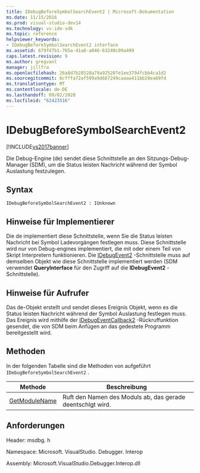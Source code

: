 ```yaml
---
title: IDebugBeforeSymbolSearchEvent2 | Microsoft-Dokumentation
ms.date: 11/15/2016
ms.prod: visual-studio-dev14
ms.technology: vs-ide-sdk
ms.topic: reference
helpviewer_keywords:
- IDebugBeforeSymbolSearchEvent2 interface
ms.assetid: 679fd7b1-765a-41a8-a046-63240c09a499
caps.latest.revision: 9
ms.author: gregvanl
manager: jillfra
ms.openlocfilehash: 26a8d7b28528a79a925207e1ee3794fcbb4ca1d2
ms.sourcegitcommit: 6cfffa72af599a9d667249caaaa411bb28ea69fd
ms.translationtype: MT
ms.contentlocale: de-DE
ms.lasthandoff: 09/02/2020
ms.locfileid: "62423516"
---
```

# <a name="idebugbeforesymbolsearchevent2"></a>IDebugBeforeSymbolSearchEvent2
[!INCLUDE[vs2017banner](../../../includes/vs2017banner.md)]

Die Debug-Engine (de) sendet diese Schnittstelle an den Sitzungs-Debug-Manager (SDM), um die Status leisten Nachricht während der Symbol Auslastung festzulegen.  
  
## <a name="syntax"></a>Syntax  
  
```  
IDebugBeforeSymbolSearchEvent2 : IUnknown  
```  
  
## <a name="notes-for-implementers"></a>Hinweise für Implementierer  
 Die de implementiert diese Schnittstelle, wenn Sie die Status leisten Nachricht bei Symbol Ladevorgängen festlegen muss. Diese Schnittstelle wird nur von Debug-engines implementiert, die mit oder einem Teil von Skript Interpretern funktionieren. Die [IDebugEvent2](../../../extensibility/debugger/reference/idebugevent2.md) -Schnittstelle muss auf demselben Objekt wie diese Schnittstelle implementiert werden (SDM verwendet **QueryInterface** für den Zugriff auf die **IDebugEvent2** -Schnittstelle).  
  
## <a name="notes-for-callers"></a>Hinweise für Aufrufer  
 Das de-Objekt erstellt und sendet dieses Ereignis Objekt, wenn es die Status leisten Nachricht während der Symbol Auslastung festlegen muss. Das Ereignis wird mithilfe der [IDebugEventCallback2](../../../extensibility/debugger/reference/idebugeventcallback2.md) -Rückruffunktion gesendet, die von SDM beim Anfügen an das gedestete Programm bereitgestellt wird.  
  
## <a name="methods"></a>Methoden  
 In der folgenden Tabelle sind die Methoden von aufgeführt `IDebugBeforeSymbolSearchEvent2` .  
  
|Methode|Beschreibung|  
|------------|-----------------|  
|[GetModuleName](../../../extensibility/debugger/reference/idebugbeforesymbolsearchevent2-getmodulename.md)|Ruft den Namen des Moduls ab, das gerade deentschlgt wird.|  
  
## <a name="requirements"></a>Anforderungen  
 Header: msdbg. h  
  
 Namespace: Microsoft. VisualStudio. Debugger. Interop  
  
 Assembly: Microsoft.VisualStudio.Debugger.Interop.dll
